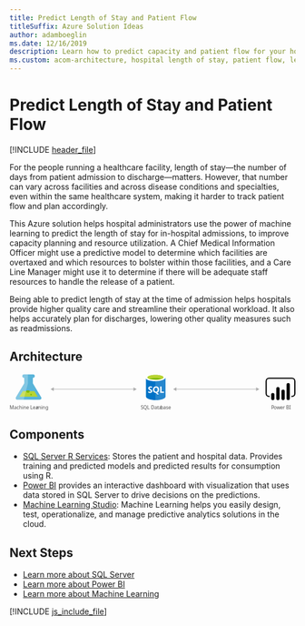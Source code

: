 ```yaml
---
title: Predict Length of Stay and Patient Flow
titleSuffix: Azure Solution Ideas
author: adamboeglin
ms.date: 12/16/2019
description: Learn how to predict capacity and patient flow for your hospital or healthcare facility to enhance the quality of care and improve operational efficiency.
ms.custom: acom-architecture, hospital length of stay, patient flow, length of stay, healthcare analytics, healthcare machine learning, 'https://azure.microsoft.com/solutions/architecture/predict-length-of-stay-and-patient-flow-with-healthcare-analytics/'
---
```

# Predict Length of Stay and Patient Flow

[!INCLUDE [header_file](../header.md)]

For the people running a healthcare facility, length of stay—the number of days from patient admission to discharge—matters. However, that number can vary across facilities and across disease conditions and specialties, even within the same healthcare system, making it harder to track patient flow and plan accordingly.

This Azure solution helps hospital administrators use the power of machine learning to predict the length of stay for in-hospital admissions, to improve capacity planning and resource utilization. A Chief Medical Information Officer might use a predictive model to determine which facilities are overtaxed and which resources to bolster within those facilities, and a Care Line Manager might use it to determine if there will be adequate staff resources to handle the release of a patient.

Being able to predict length of stay at the time of admission helps hospitals provide higher quality care and streamline their operational workload. It also helps accurately plan for discharges, lowering other quality measures such as readmissions.

## Architecture

<svg class="architecture-diagram" aria-labelledby="predict-length-of-stay-and-patient-flow-with-healthcare-analytics" height="117.719" viewbox="0 0 915.875 117.719" width="915.875" xmlns="http://www.w3.org/2000/svg">
    <text fill="#505050" font-family="SegoeUI, Segoe UI" font-size="15" style="isolation:isolate" transform="matrix(1.036 0 0 1 838.422 112.892)">
        <tspan letter-spacing="-.037em">P</tspan><tspan x="7.845" y="0">o</tspan><tspan letter-spacing="-.005em" x="16.634" y="0">w</tspan><tspan letter-spacing="0em" x="27.4" y="0">er BI</tspan>
    </text>
    <text fill="#505050" font-family="SegoeUI, Segoe UI" font-size="15" style="isolation:isolate" transform="matrix(1.036 0 0 1 420.004 112.892)">
        SQL Data<tspan letter-spacing="-.013em" x="61.311" y="0">b</tspan><tspan x="69.932" y="0">ase</tspan>
    </text>
    <path d="M436.963 10.222l.129 61.89c.013 6.425 14.407 11.606 32.148 11.569l-.153-73.526z" fill="#0072c6"/>
    <path d="M467.188 83.663h.44c17.74-.037 32.113-5.168 32.1-11.464l-.128-60.631-32.564.068z" fill="#0072c6"/>
    <path d="M467.188 83.713h.44c17.74-.037 32.113-5.171 32.1-11.472l-.128-60.673-32.564.068z" fill="#fff" opacity=".15" style="isolation:isolate"/>
    <path d="M499.6 11.567c.013 6.425-14.359 11.664-32.1 11.7s-32.131-5.141-32.145-11.567S449.714.037 467.454 0s32.134 5.142 32.146 11.567" fill="#fff"/>
    <path d="M493.033 10.911c.009 4.242-11.426 7.7-25.54 7.73s-25.565-3.381-25.573-7.623 11.428-7.7 25.541-7.73 25.563 3.383 25.572 7.623" fill="#7fba00"/>
    <path d="M487.689 15.613c3.343-1.3 5.35-2.933 5.346-4.7-.009-4.242-11.458-7.654-25.573-7.625s-25.549 3.49-25.54 7.731c0 1.765 2.017 3.386 5.366 4.676 4.668-1.823 11.967-3.009 20.194-3.026s15.529 1.138 20.208 2.942" fill="#b8d432"/>
    <path d="M457.363 54.616a5.276 5.276 0 01-2.083 4.472 9.383 9.383 0 01-5.778 1.6 11 11 0 01-5.249-1.12l-.009-4.525a8.094 8.094 0 005.362 2.054 3.645 3.645 0 002.184-.57 1.77 1.77 0 00.768-1.5 2.1 2.1 0 00-.745-1.6 13.634 13.634 0 00-3.022-1.747q-4.642-2.165-4.65-5.927a5.36 5.36 0 012.013-4.38 8.249 8.249 0 015.368-1.658 13.42 13.42 0 014.922.768l.009 4.226a8.02 8.02 0 00-4.668-1.4 3.453 3.453 0 00-2.076.561 1.759 1.759 0 00-.76 1.493 2.13 2.13 0 00.619 1.575 9.948 9.948 0 002.526 1.515 12.5 12.5 0 014.057 2.72 5.082 5.082 0 011.212 3.443zM479.168 49.991a11.566 11.566 0 01-1.614 6.209 8.679 8.679 0 01-4.572 3.7l5.892 5.431-5.937.012-4.209-4.7a9.845 9.845 0 01-4.874-1.418 8.947 8.947 0 01-3.358-3.633 11.171 11.171 0 01-1.192-5.151 12.046 12.046 0 011.267-5.622 9.088 9.088 0 013.59-3.8 10.512 10.512 0 015.314-1.339 9.78 9.78 0 015.014 1.277 8.778 8.778 0 013.442 3.654 11.573 11.573 0 011.237 5.38zm-4.8.265a7.932 7.932 0 00-1.354-4.868 4.348 4.348 0 00-3.68-1.782 4.616 4.616 0 00-3.8 1.8 7.464 7.464 0 00-1.418 4.781 7.448 7.448 0 001.408 4.739 4.5 4.5 0 003.721 1.766 4.559 4.559 0 003.743-1.725 7.286 7.286 0 001.375-4.711zM494.613 60.237l-12.072.025-.043-20.272 4.566-.01.035 16.569 7.506-.016.008 3.704z" fill="#fff"/>
    <g>
        <path d="M100.922 73.5L74.69 29.912l-.037-17.666h.469a5.563 5.563 0 005.651-5.469A5.562 5.562 0 0075.1 1.331l-28.519.059a5.563 5.563 0 00-5.651 5.47 5.563 5.563 0 005.67 5.445h.472l.037 17.665-26.047 43.692c-2.858 4.792-.5 8.7 5.23 8.691l69.436-.145c5.733-.008 8.072-3.933 5.194-8.708z" fill="#59b4d9"/>
        <path fill="#b8d432" d="M42.553 54.834L31.804 72.863l58.371-.122-10.823-17.984-36.799.077z"/>
        <path d="M58.994 60.151a5.181 5.181 0 005.264-5.094 4.9 4.9 0 00-.542-2.223l-9.476.02a4.894 4.894 0 00-.533 2.225 5.183 5.183 0 005.287 5.072z" fill="#7fba00"/>
        <ellipse cx="68.908" cy="66.01" fill="#7fba00" rx="2.588" ry="2.494" transform="rotate(-.119 68.783 66.034)"/>
        <path d="M21.062 73.662l26.051-43.694-.037-17.668H46.6a5.563 5.563 0 01-5.67-5.445 5.561 5.561 0 015.651-5.467l12.29-.026.059 28.438-13.668 52.514-18.97.04c-5.734.011-8.092-3.9-5.23-8.692z" fill="#fff" opacity=".25" style="isolation:isolate"/>
    </g>
    <text fill="#505050" font-family="SegoeUI, Segoe UI" font-size="15" style="isolation:isolate" transform="matrix(1.036 0 0 1 0 112.891)">
        Machine Lea<tspan letter-spacing="-.002em" x="83.13" y="0">r</tspan><tspan x="88.315" y="0">ning</tspan>
    </text>
    <g>
        <path d="M904.592 73.771h-1.93v-3.86h1.93a7.436 7.436 0 007.427-7.427V23.059a7.436 7.436 0 00-7.427-7.428H831.47a7.436 7.436 0 00-7.427 7.428v39.428a7.436 7.436 0 007.427 7.427h1.93v3.86h-1.93a11.3 11.3 0 01-11.286-11.287V23.059a11.3 11.3 0 0111.291-11.287H904.6a11.3 11.3 0 0111.279 11.287v39.428a11.3 11.3 0 01-11.287 11.287"/>
        <path d="M843.324 60.849a5.237 5.237 0 015.237 5.237v12.077a5.238 5.238 0 01-5.238 5.238 5.237 5.237 0 01-5.239-5.235V66.087a5.238 5.238 0 015.238-5.238zM859.8 83.4a5.239 5.239 0 01-5.239-5.238v-31a5.238 5.238 0 1110.477 0v31A5.239 5.239 0 01859.8 83.4M892.741 83.249a5.239 5.239 0 01-5.239-5.238v-43.9a5.238 5.238 0 0110.477 0v43.9a5.239 5.239 0 01-5.238 5.239M876.269 83.4a5.239 5.239 0 01-5.239-5.238V55.135a5.238 5.238 0 1110.477 0v23.029a5.239 5.239 0 01-5.238 5.239"/>
    </g>
    <g>
        <path fill="none" stroke="#afafaf" stroke-miterlimit="10" stroke-width="1.6" d="M139.951 48.641h258.773"/>
        <path fill="#afafaf" d="M141.702 54.625l-10.362-5.984 10.362-5.983v11.967zM396.974 54.625l10.362-5.984-10.362-5.983v11.967z"/>
    </g>
    <g>
        <path fill="none" stroke="#afafaf" stroke-miterlimit="10" stroke-width="1.6" d="M532.784 48.641h258.773"/>
        <path fill="#afafaf" d="M534.534 54.625l-10.362-5.984 10.362-5.983v11.967zM789.806 54.625l10.362-5.984-10.362-5.983v11.967z"/>
    </g>
</svg>

## Components
* [SQL Server R Services](https://www.microsoft.com/sql-server/sql-server-r-services): Stores the patient and hospital data. Provides training and predicted models and predicted results for consumption using R.
* [Power BI](https://powerbi.microsoft.com/) provides an interactive dashboard with visualization that uses data stored in SQL Server to drive decisions on the predictions.
* [Machine Learning Studio](https://azure.microsoft.com/services/machine-learning-studio/): Machine Learning helps you easily design, test, operationalize, and manage predictive analytics solutions in the cloud.

## Next Steps
* [Learn more about SQL Server](https://www.microsoft.com/sql-server/sql-server-r-services)
* [Learn more about Power BI](https://powerbi.microsoft.com/documentation/powerbi-landing-page/)
* [Learn more about Machine Learning](/azure/machine-learning/machine-learning-what-is-machine-learning)

[!INCLUDE [js_include_file](../../_js/index.md)]

